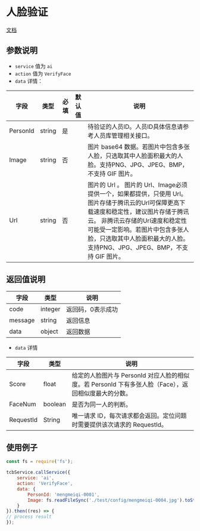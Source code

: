 # 人脸验证

[文档](https://cloud.tencent.com/document/product/867/32806)

## 参数说明

* `service` 值为 `ai`
* `action` 值为 `VerifyFace`
* `data` 详情：

| 字段 | 类型 | 必填 | 默认值 | 说明
| --- | --- | --- | --- | ---
| PersonId | string | 是 | | 待验证的人员ID。人员ID具体信息请参考人员库管理相关接口。
| Image | string | 否 | | 图片 base64 数据。若图片中包含多张人脸，只选取其中人脸面积最大的人脸。支持PNG、JPG、JPEG、BMP，不支持 GIF 图片。
| Url | string | 否 | | 图片的 Url 。 图片的 Url、Image必须提供一个，如果都提供，只使用 Url。 图片存储于腾讯云的Url可保障更高下载速度和稳定性，建议图片存储于腾讯云。 非腾讯云存储的Url速度和稳定性可能受一定影响。若图片中包含多张人脸，只选取其中人脸面积最大的人脸。支持PNG、JPG、JPEG、BMP，不支持 GIF 图片。

## 返回值说明

 字段 | 类型 | 说明
| --- | --- | ---
| code | integer | 返回码，0表示成功
| message | string | 返回信息
| data | object | 返回数据

* `data` 详情

 字段 | 类型 | 说明
| --- | --- | ---
| Score | float | 给定的人脸图片与 PersonId 对应人脸的相似度。若 PersonId 下有多张人脸（Face），返回相似度最大的分数。
| FaceNum | boolean | 是否为同一人的判断。
| RequestId | String | 唯一请求 ID，每次请求都会返回。定位问题时需要提供该次请求的 RequestId。


## 使用例子

```js
const fs = require('fs');

tcbService.callService({
    service: 'ai',
    action: 'VerifyFace',
    data: {
        PersonId: 'mengmeiqi-0001',
        Image: fs.readFileSync('./test/config/mengmeiqi-0004.jpg').toString('base64'),
    }
}).then((res) => {
// process result
});
```